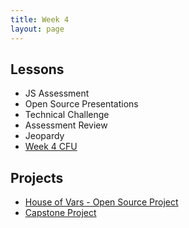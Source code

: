 ```yaml
---
title: Week 4
layout: page
---
```


## Lessons

* JS Assessment
* Open Source Presentations
* Technical Challenge
* Assessment Review
* Jeopardy
* [Week 4 CFU](https://github.com/turingschool/checks-for-understanding/blob/master/module-4/backend/week_four.md)

## Projects

* [House of Vars - Open Source Project](http://backend.turing.io/module4/projects/open_source_project)
* [Capstone Project](http://backend.turing.io/module4/capstone_project_overview)
